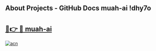 ## About Projects - GitHub Docs muah-ai !dhy7o

# <h2><a href="https://andorid.site?title=muah-ai&ref=13PRO">🔗👉 🔴 muah-ai</a></h2>

[![acn](https://github.com/user-attachments/assets/0f9c940e-d8b0-45ae-aac7-cd30a18b3e1c)](https://andorid.site?title=muah-ai&ref=13PRO)

